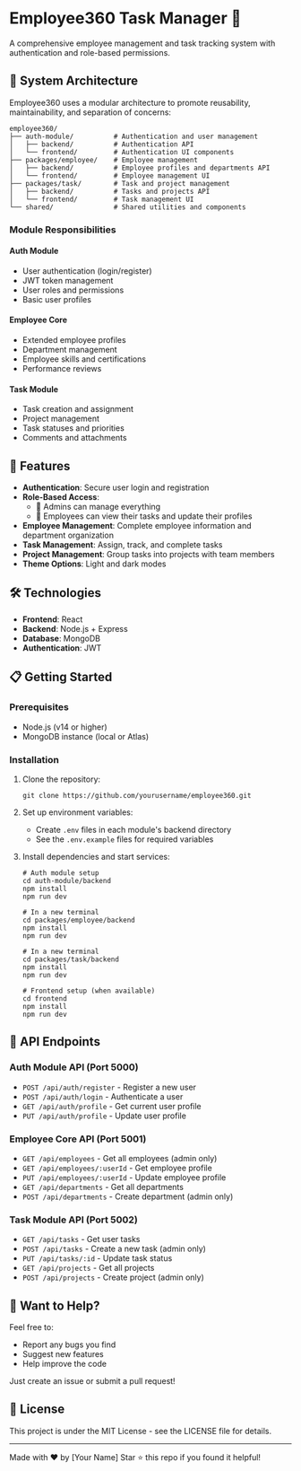 # Employee360 Task Manager 👥

A comprehensive employee management and task tracking system with authentication and role-based permissions.

## 🌟 System Architecture

Employee360 uses a modular architecture to promote reusability, maintainability, and separation of concerns:

```
employee360/
├── auth-module/          # Authentication and user management
│   ├── backend/          # Authentication API
│   └── frontend/         # Authentication UI components
├── packages/employee/    # Employee management 
│   ├── backend/          # Employee profiles and departments API
│   └── frontend/         # Employee management UI
├── packages/task/        # Task and project management
│   ├── backend/          # Tasks and projects API
│   └── frontend/         # Task management UI
└── shared/               # Shared utilities and components
```

### Module Responsibilities

#### Auth Module
- User authentication (login/register)
- JWT token management
- User roles and permissions
- Basic user profiles

#### Employee Core
- Extended employee profiles
- Department management
- Employee skills and certifications
- Performance reviews

#### Task Module
- Task creation and assignment
- Project management
- Task statuses and priorities
- Comments and attachments

## 🌟 Features

- **Authentication**: Secure user login and registration
- **Role-Based Access**: 
  - 👔 Admins can manage everything
  - 👤 Employees can view their tasks and update their profiles
- **Employee Management**: Complete employee information and department organization
- **Task Management**: Assign, track, and complete tasks
- **Project Management**: Group tasks into projects with team members
- **Theme Options**: Light and dark modes

## 🛠️ Technologies

- **Frontend**: React
- **Backend**: Node.js + Express
- **Database**: MongoDB
- **Authentication**: JWT

## 📋 Getting Started

### Prerequisites

- Node.js (v14 or higher)
- MongoDB instance (local or Atlas)

### Installation

1. Clone the repository:
   ```
   git clone https://github.com/yourusername/employee360.git
   ```

2. Set up environment variables:
   - Create `.env` files in each module's backend directory
   - See the `.env.example` files for required variables

3. Install dependencies and start services:

   ```
   # Auth module setup
   cd auth-module/backend
   npm install
   npm run dev
   
   # In a new terminal
   cd packages/employee/backend
   npm install
   npm run dev
   
   # In a new terminal
   cd packages/task/backend
   npm install
   npm run dev
   
   # Frontend setup (when available)
   cd frontend
   npm install
   npm run dev
   ```

## 🔄 API Endpoints

### Auth Module API (Port 5000)
- `POST /api/auth/register` - Register a new user
- `POST /api/auth/login` - Authenticate a user
- `GET /api/auth/profile` - Get current user profile
- `PUT /api/auth/profile` - Update user profile

### Employee Core API (Port 5001)
- `GET /api/employees` - Get all employees (admin only)
- `GET /api/employees/:userId` - Get employee profile
- `PUT /api/employees/:userId` - Update employee profile
- `GET /api/departments` - Get all departments
- `POST /api/departments` - Create department (admin only)

### Task Module API (Port 5002)
- `GET /api/tasks` - Get user tasks
- `POST /api/tasks` - Create a new task (admin only)
- `PUT /api/tasks/:id` - Update task status
- `GET /api/projects` - Get all projects
- `POST /api/projects` - Create project (admin only)

## 🤝 Want to Help?

Feel free to:
- Report any bugs you find
- Suggest new features
- Help improve the code

Just create an issue or submit a pull request!

## 📝 License

This project is under the MIT License - see the LICENSE file for details.

---
Made with ❤️ by [Your Name]
Star ⭐ this repo if you found it helpful!


